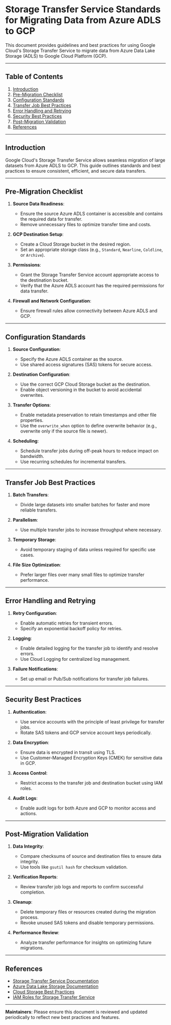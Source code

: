 # Storage Transfer Service Standards for Migrating Data from Azure ADLS to GCP

This document provides guidelines and best practices for using Google Cloud's Storage Transfer Service to migrate data from Azure Data Lake Storage (ADLS) to Google Cloud Platform (GCP).

---

## Table of Contents

1. [Introduction](#introduction)
2. [Pre-Migration Checklist](#pre-migration-checklist)
3. [Configuration Standards](#configuration-standards)
4. [Transfer Job Best Practices](#transfer-job-best-practices)
5. [Error Handling and Retrying](#error-handling-and-retrying)
6. [Security Best Practices](#security-best-practices)
7. [Post-Migration Validation](#post-migration-validation)
8. [References](#references)

---

## Introduction

Google Cloud's Storage Transfer Service allows seamless migration of large datasets from Azure ADLS to GCP. This guide outlines standards and best practices to ensure consistent, efficient, and secure data transfers.

---

## Pre-Migration Checklist

1. **Source Data Readiness**:
   - Ensure the source Azure ADLS container is accessible and contains the required data for transfer.
   - Remove unnecessary files to optimize transfer time and costs.

2. **GCP Destination Setup**:
   - Create a Cloud Storage bucket in the desired region.
   - Set an appropriate storage class (e.g., `Standard`, `Nearline`, `Coldline`, or `Archive`).

3. **Permissions**:
   - Grant the Storage Transfer Service account appropriate access to the destination bucket.
   - Verify that the Azure ADLS account has the required permissions for data transfer.

4. **Firewall and Network Configuration**:
   - Ensure firewall rules allow connectivity between Azure ADLS and GCP.

---

## Configuration Standards

1. **Source Configuration**:
   - Specify the Azure ADLS container as the source.
   - Use shared access signatures (SAS) tokens for secure access.

2. **Destination Configuration**:
   - Use the correct GCP Cloud Storage bucket as the destination.
   - Enable object versioning in the bucket to avoid accidental overwrites.

3. **Transfer Options**:
   - Enable metadata preservation to retain timestamps and other file properties.
   - Use the `overwrite_when` option to define overwrite behavior (e.g., overwrite only if the source file is newer).

4. **Scheduling**:
   - Schedule transfer jobs during off-peak hours to reduce impact on bandwidth.
   - Use recurring schedules for incremental transfers.

---

## Transfer Job Best Practices

1. **Batch Transfers**:
   - Divide large datasets into smaller batches for faster and more reliable transfers.

2. **Parallelism**:
   - Use multiple transfer jobs to increase throughput where necessary.

3. **Temporary Storage**:
   - Avoid temporary staging of data unless required for specific use cases.

4. **File Size Optimization**:
   - Prefer larger files over many small files to optimize transfer performance.

---

## Error Handling and Retrying

1. **Retry Configuration**:
   - Enable automatic retries for transient errors.
   - Specify an exponential backoff policy for retries.

2. **Logging**:
   - Enable detailed logging for the transfer job to identify and resolve errors.
   - Use Cloud Logging for centralized log management.

3. **Failure Notifications**:
   - Set up email or Pub/Sub notifications for transfer job failures.

---

## Security Best Practices

1. **Authentication**:
   - Use service accounts with the principle of least privilege for transfer jobs.
   - Rotate SAS tokens and GCP service account keys periodically.

2. **Data Encryption**:
   - Ensure data is encrypted in transit using TLS.
   - Use Customer-Managed Encryption Keys (CMEK) for sensitive data in GCP.

3. **Access Control**:
   - Restrict access to the transfer job and destination bucket using IAM roles.

4. **Audit Logs**:
   - Enable audit logs for both Azure and GCP to monitor access and actions.

---

## Post-Migration Validation

1. **Data Integrity**:
   - Compare checksums of source and destination files to ensure data integrity.
   - Use tools like `gsutil hash` for checksum validation.

2. **Verification Reports**:
   - Review transfer job logs and reports to confirm successful completion.

3. **Cleanup**:
   - Delete temporary files or resources created during the migration process.
   - Revoke unused SAS tokens and disable temporary permissions.

4. **Performance Review**:
   - Analyze transfer performance for insights on optimizing future migrations.

---

## References

- [Storage Transfer Service Documentation](https://cloud.google.com/storage-transfer/docs/)
- [Azure Data Lake Storage Documentation](https://learn.microsoft.com/en-us/azure/storage/data-lake-storage-introduction)
- [Cloud Storage Best Practices](https://cloud.google.com/storage/docs/best-practices)
- [IAM Roles for Storage Transfer Service](https://cloud.google.com/storage-transfer/docs/iam-transfer)

---

**Maintainers**: Please ensure this document is reviewed and updated periodically to reflect new best practices and features.
